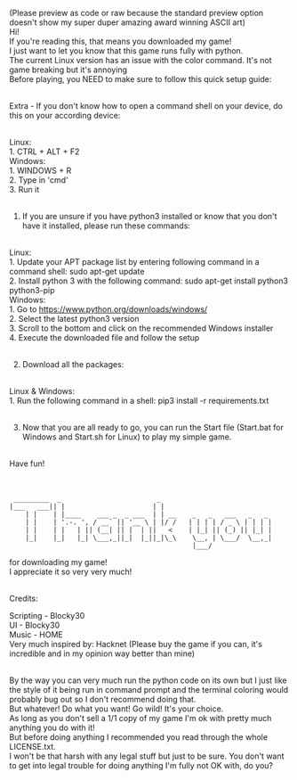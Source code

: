 (Please preview as code or raw because the standard preview option doesn't show my super duper amazing award winning ASCII art)<br>
Hi!<br>
If you're reading this, that means you downloaded my game!<br>
I just want to let you know that this game runs fully with python.<br>
The current Linux version has an issue with the color command. It's not game breaking but it's annoying<br>
Before playing, you NEED to make sure to follow this quick setup guide:<br><br>

Extra - If you don't know how to open a command shell on your device, do this on your according device:<br><br>

Linux:<br>
    1. CTRL + ALT + F2<br>
Windows:<br>
    1. WINDOWS + R<br>
    2. Type in 'cmd'<br>
    3. Run it<br><br>

1. If you are unsure if you have python3 installed or know that you don't have it installed, please run these commands:<br><br>

Linux:<br>
    1. Update your APT package list by entering following command in a command shell: sudo apt-get update<br>
    2. Install python 3 with the following command: sudo apt-get install python3 python3-pip<br>
Windows:<br>
    1. Go to https://www.python.org/downloads/windows/<br>
    2. Select the latest python3 version<br>
    3. Scroll to the bottom and click on the recommended Windows installer<br>
    4. Execute the downloaded file and follow the setup<br><br>

2. Download all the packages:<br><br>

Linux & Windows:<br>
    1. Run the following command in a shell: pip3 install -r requirements.txt<br><br>

3. Now that you are all ready to go, you can run the Start file (Start.bat for Windows and Start.sh for Linux) to play my simple game.<br><br>

Have fun!<br><br><br>


```
 _________  _                        _
|___   ___|| |                      | |
    | |    | |____    ___ _  _ ___  | | __    _   _   ___   _   _
    | |    | '.-. ', / __` || '__ \ | |/ /   | | | | / _ \ | | | |
    | |    | |   | || (__| || |  | ||   <    | |_| || (_) || |_| |
    |_|    |_|   |_| \___,_||_|  |_||_|\_\    \__, | \___/  \__,_|
                                              |___/
```

for downloading my game!<br>
I appreciate it so very very much!<br><br>

Credits:<br>

Scripting - Blocky30<br>
UI - Blocky30<br>
Music - HOME<br>
Very much inspired by: Hacknet (Please buy the game if you can, it's incredible and in my opinion way better than mine)<br><br>


By the way you can very much run the python code on its own but I just like the style of it being run in command prompt and the terminal coloring would probably bug out so I don't recommend doing that.<br>
But whatever! Do what you want! Go wild! It's your choice.<br>
As long as you don't sell a 1/1 copy of my game I'm ok with pretty much anything you do with it!<br>
But before doing anything I recommended you read through the whole LICENSE.txt.<br>
I won't be that harsh with any legal stuff but just to be sure. You don't want to get into legal trouble for doing anything I'm fully not OK with, do you?<br>
